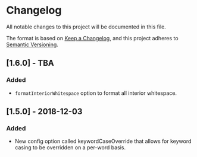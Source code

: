 # Changelog
All notable changes to this project will be documented in this file.

The format is based on [Keep a Changelog](https://keepachangelog.com/en/1.0.0/),
and this project adheres to [Semantic Versioning](https://semver.org/spec/v2.0.0.html).

## [1.6.0] - TBA
### Added
 - `formatInteriorWhitespace` option to format all interior whitespace.

## [1.5.0] - 2018-12-03
### Added
- New config option called keywordCaseOverride that allows for keyword casing to be overridden on a per-word basis.

